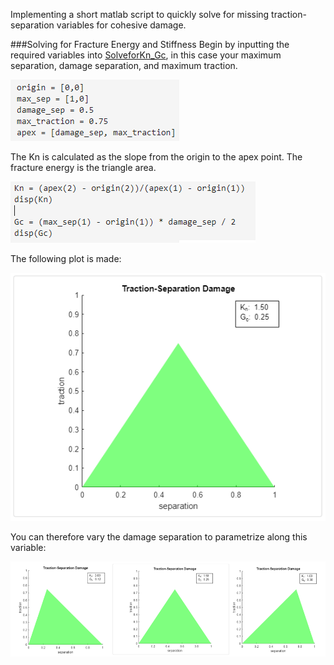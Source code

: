 Implementing a short matlab script to quickly solve for missing traction-separation variables for cohesive damage. 


###Solving for Fracture Energy and Stiffness
Begin by inputting the required variables into [SolveforKn_Gc](https://github.com/midmidmidmid/TractionSeparation/blob/main/SolveforKn_Gc), in this case your maximum separation, damage separation, and maximum traction.

![Assign Variables](https://github.com/midmidmidmid/TractionSeparation/blob/main/plots/Matlab_Variables.png)

The Kn is calculated as the slope from the origin to the apex point. The fracture energy is the triangle area.

![Calculations](https://github.com/midmidmidmid/TractionSeparation/blob/main/plots/calcs.png)

The following plot is made:

![Plot](https://github.com/midmidmidmid/TractionSeparation/blob/main/plots/Matlab_TractionSeparation.png)

You can therefore vary the damage separation to parametrize along this variable:

![DamSepPlot](https://github.com/midmidmidmid/TractionSeparation/blob/main/plots/combinedplots.png)

